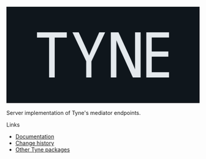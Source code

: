 ![Tyne logo](https://raw.githubusercontent.com/alexnoddings/Tyne/main/assets/logo-letterbox.svg)

Server implementation of Tyne's mediator endpoints.

Links
- [Documentation](https://alexnoddings.github.io/Tyne/docs/packages/Tyne.MediatorEndpoints.Server.html)
- [Change history](https://alexnoddings.github.io/Tyne/docs/changes/index.html)
- [Other Tyne packages](https://alexnoddings.github.io/Tyne/docs/packages/index.html)
